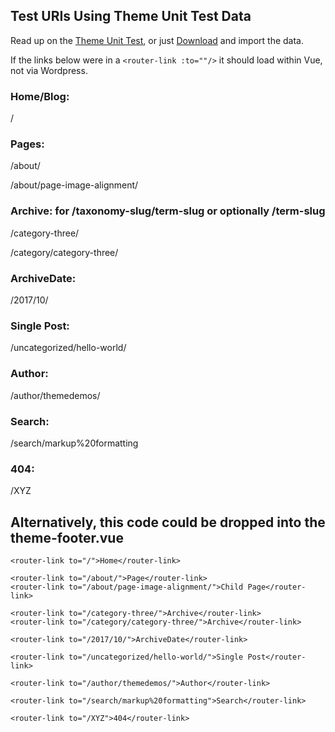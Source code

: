 
## Test URIs Using Theme Unit Test Data

Read up on the [Theme Unit Test](https://github.com/WPTRT/theme-unit-test/), or just
[Download](https://raw.githubusercontent.com/WPTRT/theme-unit-test/master/themeunittestdata.wordpress.xml)
and import the data.

If the links below were in a `<router-link :to=""/>` it should load within Vue, not via Wordpress.
### Home/Blog:
/

### Pages:
/about/

/about/page-image-alignment/

### Archive: for /taxonomy-slug/term-slug or optionally /term-slug
/category-three/

/category/category-three/

### ArchiveDate:
/2017/10/

### Single Post:
/uncategorized/hello-world/

### Author:
/author/themedemos/

### Search:
/search/markup%20formatting

### 404:
/XYZ


## Alternatively, this code could be dropped into the theme-footer.vue
```
<router-link to="/">Home</router-link>

<router-link to="/about/">Page</router-link>
<router-link to="/about/page-image-alignment/">Child Page</router-link>

<router-link to="/category-three/">Archive</router-link>
<router-link to="/category/category-three/">Archive</router-link>

<router-link to="/2017/10/">ArchiveDate</router-link>

<router-link to="/uncategorized/hello-world/">Single Post</router-link>

<router-link to="/author/themedemos/">Author</router-link>

<router-link to="/search/markup%20formatting">Search</router-link>

<router-link to="/XYZ">404</router-link>

```
